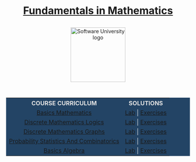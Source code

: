  <div align="center">
    <h1 style="color:white">
      <a href="https://softuni.bg/trainings/3564/fundamentals-in-mathematics-october-2021#lesson-34830"
        target="_blank">Fundamentals in Mathematics</a>
    </h1>
    <a href="https://softuni.bg/curriculum" target="_blank">
      <img src="https://upload.wikimedia.org/wikipedia/commons/7/76/Logo_Software_University_%28SoftUni%29_-_blue.png"
        alt="Software University logo" style="position:relative; width:150px; padding:10px; margin: 0 auto;">
    </a>
  </div>
  <br>
  <div align="center">
    <table style="width:100%; max-width:1000px; background-color:#234465; color:#e4e4e4">
      <tr>
        <th style="text-align:center; vertical-align: middle;">COURSE CURRICULUM</th>
        <th style="text-align:center; vertical-align: middle;">SOLUTIONS</th>
      </tr>
      <tr>
        <td style="text-align:center; vertical-align: middle;">
          <a href="https://github.com/beinsaduno/softuni-software-engineering/tree/main/Data%20Structures%20%26%20Algorithms/M01_DataStructures/C01_FundamentalsInMathematics/L01_BasicsMathematics/Presentation"
            target="_blank">Basics Mathematics</a>
        </td>
        <td style="text-align:center; vertical-align: middle;">
          <a href="https://github.com/beinsaduno/softuni-software-engineering/tree/main/Data%20Structures%20%26%20Algorithms/M01_DataStructures/C01_FundamentalsInMathematics/L01_BasicsMathematics/Lab"
            target="_blank">Lab</a> |
          <a href="https://github.com/beinsaduno/softuni-software-engineering/tree/main/Data%20Structures%20%26%20Algorithms/M01_DataStructures/C01_FundamentalsInMathematics/L01_BasicsMathematics/Exercises"
            target="_blank">Exercises</a>
        </td>
      </tr>
      <tr>
        <td style="text-align:center; vertical-align: middle;">
          <a href="https://github.com/beinsaduno/softuni-software-engineering/tree/main/Data%20Structures%20%26%20Algorithms/M01_DataStructures/C01_FundamentalsInMathematics/L02_DiscreteMathematicsLogics/Presentation"
            target="_blank">Discrete Mathematics Logics</a>
        </td>
        <td style="text-align:center; vertical-align: middle;">
          <a href="https://github.com/beinsaduno/softuni-software-engineering/tree/main/Data%20Structures%20%26%20Algorithms/M01_DataStructures/C01_FundamentalsInMathematics/L02_DiscreteMathematicsLogics"
            target="_blank">Lab</a> |
          <a href="https://github.com/beinsaduno/softuni-software-engineering/tree/main/Data%20Structures%20%26%20Algorithms/M01_DataStructures/C01_FundamentalsInMathematics/L02_DiscreteMathematicsLogics"
            target="_blank">Exercises</a>
        </td>
      </tr>
      <tr>
        <td style="text-align:center; vertical-align: middle;">
          <a href="https://github.com/beinsaduno/softuni-software-engineering/tree/main/Data%20Structures%20%26%20Algorithms/M01_DataStructures/C01_FundamentalsInMathematics/L03_DiscreteMathematicsGraphs/Presentation"
            target="_blank">Discrete Mathematics Graphs</a>
        </td>
        <td style="text-align:center; vertical-align: middle;">
          <a href="https://github.com/beinsaduno/softuni-software-engineering/tree/main/Data%20Structures%20%26%20Algorithms/M01_DataStructures/C01_FundamentalsInMathematics/L03_DiscreteMathematicsGraphs"
            target="_blank">Lab</a> |
          <a href="https://github.com/beinsaduno/softuni-software-engineering/tree/main/Data%20Structures%20%26%20Algorithms/M01_DataStructures/C01_FundamentalsInMathematics/L03_DiscreteMathematicsGraphs"
            target="_blank">Exercises</a>
        </td>
      </tr>
      <tr>
        <td style="text-align:center; vertical-align: middle;">
          <a href="https://github.com/beinsaduno/softuni-software-engineering/tree/main/Data%20Structures%20%26%20Algorithms/M01_DataStructures/C01_FundamentalsInMathematics/L04_ProbabilityStatisticsAndCombinatorics/Presentation"
            target="_blank">Probability Statistics And Combinatorics</a>
        </td>
        <td style="text-align:center; vertical-align: middle;">
          <a href="https://github.com/beinsaduno/softuni-software-engineering/tree/main/Data%20Structures%20%26%20Algorithms/M01_DataStructures/C01_FundamentalsInMathematics/L04_ProbabilityStatisticsAndCombinatorics"
            target="_blank">Lab</a> |
          <a href="https://github.com/beinsaduno/softuni-software-engineering/tree/main/Data%20Structures%20%26%20Algorithms/M01_DataStructures/C01_FundamentalsInMathematics/L04_ProbabilityStatisticsAndCombinatorics"
            target="_blank">Exercises</a>
        </td>
      </tr>
      <tr>
        <td style="text-align:center; vertical-align: middle;">
          <a href="https://github.com/beinsaduno/softuni-software-engineering/tree/main/Data%20Structures%20%26%20Algorithms/M01_DataStructures/C01_FundamentalsInMathematics/L05_BasicsAlgebra/Presentation"
            target="_blank">Basics Algebra</a>
        </td>
        <td style="text-align:center; vertical-align: middle;">
          <a href="https://github.com/beinsaduno/softuni-software-engineering/tree/main/Data%20Structures%20%26%20Algorithms/M01_DataStructures/C01_FundamentalsInMathematics/L05_BasicsAlgebra"
            target="_blank">Lab</a> |
          <a href="https://github.com/beinsaduno/softuni-software-engineering/tree/main/Data%20Structures%20%26%20Algorithms/M01_DataStructures/C01_FundamentalsInMathematics/L05_BasicsAlgebra"
            target="_blank">Exercises</a>
        </td>
      </tr>
    </table>
  </div>

